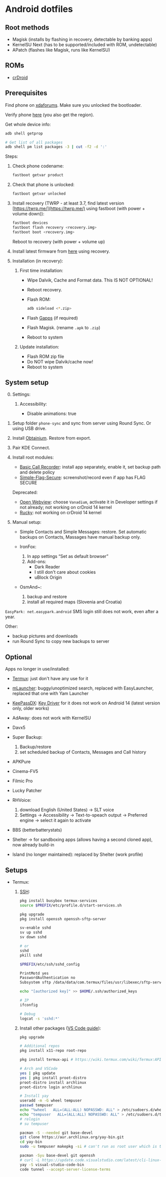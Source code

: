 # Android dotfiles

## Root methods

- Magisk (installs by flashing in recovery, detectable by banking apps)
- KernelSU Next (has to be supported/included with ROM, undetectable)
- APatch (flashes like Magisk, runs like KernelSU)

## ROMs

- [crDroid](https://crdroid.net/downloads)

## Prerequisites

Find phone on [xdaforums](https://xdaforums.com). Make sure you unlocked the bootloader.

Verify phone [here](https://www.mi.com/global/verify#/en/tab/imei) (you also get the region).

Get whole device info:

```sh
adb shell getprop

# Get list of all packages
adb shell pm list packages -3 | cut -f2 -d ':'
```

Steps:

1. Check phone codename:

   ```sh
   fastboot getvar product
   ```

2. Check that phone is unlocked:

   ```sh
   fastboot getvar unlocked
   ```

3. Install recovery (TWRP - at least 3.7, find latest version [https://twrp.me/](https://twrp.me/) using fastboot (with power + volume down)):

   ```sh
   fastboot devices
   fastboot flash recovery <recovery.img>
   fastboot boot <recovery.img>
   ```

   Reboot to recovery (with power + volume up)

4. Install latest firmware from [here](https://xmfirmwareupdater.com/firmware/surya/) using recovery.

5. Installation (in recovery):

   1. First time installation:

      - Wipe Dalvik, Cache and Format data. This IS NOT OPTIONAL!
      - Reboot recovery.
      - Flash ROM:

         ```sh
         adb sideload <*.zip>
         ```

      - Flash [Gapps](https://nikgapps.com/downloads) (if required)
      - Flash Magisk. (rename `.apk` to `.zip`)
      - Reboot to system

   2. Update installation:

      - Flash ROM zip file
      - Do NOT wipe Dalvik/cache now!
      - Reboot to system

## System setup

0. Settings:

   1. Accessibility:

      - Disable animations: true

1. Setup folder `phone-sync` and sync from server using Round Sync. Or using USB drive.

2. Install [Obtainium](https://github.com/ImranR98/Obtainium/releases). Restore from export.

3. Pair KDE Connect.

4. Install root modules:

   - [Basic Call Recorder](https://github.com/chenxiaolong/BCR/releases): install app separately, enable it, set backup path and delete policy
   - [Simple-Flag-Secure](https://github.com/ShivamXD6/Simple-Flag-Secure): screenshot/record even if app has FLAG SECURE

   Deprecated:

      - [Open Webview](https://github.com/Magisk-Modules-Alt-Repo/open_webview/releases): choose `Vanadium`, activate it in Developer settings if not already; not working on crDroid 14 kernel
      - [Rucky](https://raw.githubusercontent.com/mayankmetha/Rucky/master/nightly/rucky.zip): not working on crDroid 14 kernel

5. Manual setup:

   - Simple Contacts and Simple Messages: restore. Set automatic backups on Contacts, Massages have manual backup only.
   - IronFox:

     1. In app settings “Set as default browser”
     2. Add-ons:
        - Dark Reader
        - I still don't care about cookies
        - uBlock Origin

   - OsmAnd~:

     1. backup and restore
     2. install all required maps (Slovenia and Croatia)

`EasyPark: net.easypark.android` SMS login still does not work, even after a year.

Other:

- backup pictures and downloads
- run Round Sync to copy new backups to server

## Optional

Apps no longer in use/installed:

- [Termux](https://github.com/termux/termux-app): just don't have any use for it
- [mLauncher](https://github.com/DroidWorksStudio/mLauncher): buggy/unoptimized search, replaced with EasyLauncher, replaced that one with Yam Launcher
- [KeePassDX](https://github.com/Kunzisoft/KeePassDX): [Key Driver](https://apkpure.net/key-driver/com.kunzisoft.hardware.key) for it does not work on Android 14 (latest version only, older works)
- AdAway: does not work with KernelSU
- Davx5
- Super Backup:

  1. Backup/restore
  2. set scheduled backup of Contacts, Messages and Call history

- APKPure
- Cinema-FV5
- Filmic Pro
- Lucky Patcher
- RHVoice:

  1. download English (United States) → SLT voice
  2. Settings → Accessibility → Text-to-speach output → Preferred engine → select it again to activate

- BBS (betterbatterystats)
- Shelter → for sandboxing apps (allows having a second cloned app), now already build-in
- Island (no longer maintained): replaced by Shelter (work profile)

## Setups

- Termux:

  1. [SSH](https://wiki.termux.com/wiki/Remote_Access):

     ```sh
     pkg install busybox termux-services
     source $PREFIX/etc/profile.d/start-services.sh

     pkg upgrade
     pkg install openssh openssh-sftp-server

     sv-enable sshd
     sv up sshd
     sv down sshd

     # or
     sshd
     pkill sshd

     $PREFIX/etc/ssh/sshd_config

     PrintMotd yes
     PasswordAuthentication no
     Subsystem sftp /data/data/com.termux/files/usr/libexec/sftp-server

     echo "[authorized key]" >> $HOME/.ssh/authorized_keys

     # IP
     ifconfig

     # Debug
     logcat -s 'sshd:*'
     ```

  2. Install other packages ([VS Code guide](https://www.reddit.com/r/termux/comments/13hwh9u/official_vscode_server_with_termux_terminal_code/?utm_source=share&utm_medium=web2x&context=3)):

     ```sh
     pkg upgrade

     # Additional repos
     pkg install x11-repo root-repo

     pkg install termux-api # https://wiki.termux.com/wiki/Termux:API

     # Arch and VSCode
     yes | pkg update
     yes | pkg install proot-distro
     proot-distro install archlinux
     proot-distro login archlinux

     # Install yay
     useradd -m -G wheel tempuser
     passwd tempuser
     echo "%wheel   ALL=(ALL:ALL) NOPASSWD: ALL" > /etc/sudoers.d/wheel
     echo "tempuser   ALL=(ALL:ALL) NOPASSWD: ALL" > /etc/sudoers.d/tempuser
     # relogin
     # su tempuser

     pacman -S --needed git base-devel
     git clone https://aur.archlinux.org/yay-bin.git
     cd yay-bin
     sudo -u tempuser makepkg -si # can't run as root user which is the default in proot-distro

     pacman -Syu base-devel git openssh
     # curl -L https://update.code.visualstudio.com/latest/cli-linux-arm64/stable | bsdtar -xf - -C /usr/local/bin
     yay -S visual-studio-code-bin
     code tunnel --accept-server-license-terms
     ```
